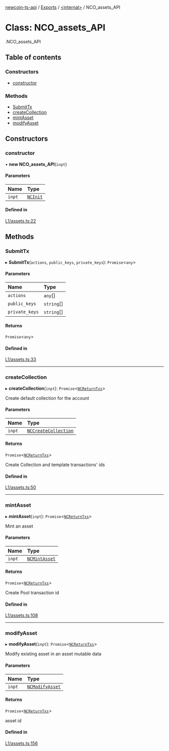 [newcoin-ts-api](../README.md) / [Exports](../modules.md) / [<internal\>](../modules/internal_.md) / NCO\_assets\_API

# Class: NCO\_assets\_API

[<internal>](../modules/internal_.md).NCO_assets_API

## Table of contents

### Constructors

- [constructor](internal_.NCO_assets_API.md#constructor)

### Methods

- [SubmitTx](internal_.NCO_assets_API.md#submittx)
- [createCollection](internal_.NCO_assets_API.md#createcollection)
- [mintAsset](internal_.NCO_assets_API.md#mintasset)
- [modifyAsset](internal_.NCO_assets_API.md#modifyasset)

## Constructors

### constructor

• **new NCO_assets_API**(`inpt`)

#### Parameters

| Name | Type |
| :------ | :------ |
| `inpt` | [`NCInit`](../modules/internal_.md#ncinit) |

#### Defined in

[L1/assets.ts:22](https://github.com/newfound8ion/newcoin-sdk/blob/2d95cfa/src/L1/assets.ts#L22)

## Methods

### SubmitTx

▸ **SubmitTx**(`actions`, `public_keys`, `private_keys`): `Promise`<`any`\>

#### Parameters

| Name | Type |
| :------ | :------ |
| `actions` | `any`[] |
| `public_keys` | `string`[] |
| `private_keys` | `string`[] |

#### Returns

`Promise`<`any`\>

#### Defined in

[L1/assets.ts:33](https://github.com/newfound8ion/newcoin-sdk/blob/2d95cfa/src/L1/assets.ts#L33)

___

### createCollection

▸ **createCollection**(`inpt`): `Promise`<[`NCReturnTxs`](../modules.md#ncreturntxs)\>

Create default collection for the account

#### Parameters

| Name | Type |
| :------ | :------ |
| `inpt` | [`NCCreateCollection`](../modules.md#nccreatecollection) |

#### Returns

`Promise`<[`NCReturnTxs`](../modules.md#ncreturntxs)\>

Create Collection and template transactions' ids

#### Defined in

[L1/assets.ts:50](https://github.com/newfound8ion/newcoin-sdk/blob/2d95cfa/src/L1/assets.ts#L50)

___

### mintAsset

▸ **mintAsset**(`inpt`): `Promise`<[`NCReturnTxs`](../modules.md#ncreturntxs)\>

Mint an asset

#### Parameters

| Name | Type |
| :------ | :------ |
| `inpt` | [`NCMintAsset`](../modules.md#ncmintasset) |

#### Returns

`Promise`<[`NCReturnTxs`](../modules.md#ncreturntxs)\>

Create Pool transaction id

#### Defined in

[L1/assets.ts:108](https://github.com/newfound8ion/newcoin-sdk/blob/2d95cfa/src/L1/assets.ts#L108)

___

### modifyAsset

▸ **modifyAsset**(`inpt`): `Promise`<[`NCReturnTxs`](../modules.md#ncreturntxs)\>

Modify existing asset in an asset mutable data

#### Parameters

| Name | Type |
| :------ | :------ |
| `inpt` | [`NCModifyAsset`](../modules.md#ncmodifyasset) |

#### Returns

`Promise`<[`NCReturnTxs`](../modules.md#ncreturntxs)\>

asset id

#### Defined in

[L1/assets.ts:156](https://github.com/newfound8ion/newcoin-sdk/blob/2d95cfa/src/L1/assets.ts#L156)
